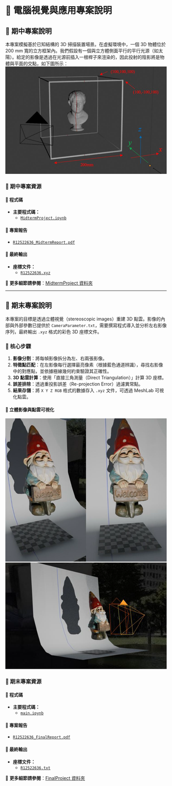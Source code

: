 # 📌 電腦視覺與應用專案說明

## 📝 期中專案說明  
本專案模擬基於已知結構的 3D 掃描裝置場景。在虛擬環境中，一個 3D 物體位於 200 mm 寬的立方框架內。我們假設有一個與立方體側面平行的平行光源（如太陽）。給定的影像是透過在光源前插入一根桿子來渲染的，因此投射的陰影將是物體與平面的交點，如下圖所示：  
![Figure](../Image/CV-A_src1.png)  

### 📂 期中專案資源  
#### 🔹 程式碼  
- **主要程式碼：**  
  - [`MidtermProject.ipynb`](https://github.com/WuRobber/CVMaterial/blob/main/CV-A/MidtermProject/MidtermProject.ipynb)  

#### 🔹 專案報告  
- [`R12522636_MidtermReport.pdf`](https://github.com/WuRobber/CVMaterial/blob/main/CV-A/MidtermProject/R12522636_MidtermReport.pdf)  

#### 🔹 最終輸出  
- **座標文件：**  
  - [`R12522636.xyz`](https://github.com/WuRobber/CVMaterial/blob/main/CV-A/MidtermProject/R12522636.xyz)  

📌 **更多細節請參閱**：[MidtermProject 資料夾](https://github.com/WuRobber/CVMaterial/blob/main/CV-A/MidtermProject)  

---

## 📝 期末專案說明  
本專案的目標是透過立體視覺（stereoscopic images）重建 3D 點雲。影像的內部與外部參數已提供於 `CameraParameter.txt`，需要撰寫程式導入並分析左右影像序列，最終輸出 `.xyz` 格式的彩色 3D 座標文件。  

### 🎯 核心步驟  
1. **影像分割**：將每幀影像拆分為左、右兩張影像。  
2. **特徵點匹配**：在左影像每行選擇最亮像素（根據藍色通道辨識），尋找右影像中的對應點，並依據極線幾何約束驗證其正確性。  
3. **3D 點雲計算**：使用「直接三角測量（Direct Triangulation）」計算 3D 座標。  
4. **誤差排除**：透過重投影誤差（Re-projection Error）過濾異常點。  
5. **結果存儲**：將 `X Y Z RGB` 格式的數據存入 `.xyz` 文件，可透過 MeshLab 可視化點雲。  

#### 🔹 立體影像與點雲可視化  
![Figure](../Image/CV-A_src2.png)  
![Figure](../Image/CV-A_src3.png)  

### 📂 期末專案資源  
#### 🔹 程式碼  
- **主要程式碼：**  
  - [`main.ipynb`](https://github.com/WuRobber/CVMaterial/blob/main/CV-A/FinalProject/main.ipynb)  

#### 🔹 專案報告  
- [`R12522636_FinalReport.pdf`](https://github.com/WuRobber/CVMaterial/blob/main/CV-A/FinalProject/R12522636_FinalReport.pdf)  

#### 🔹 最終輸出  
- **座標文件：**  
  - [`R12522636.txt`](https://github.com/WuRobber/CVMaterial/blob/main/CV-A/FinalProject/R12522636.txt)  

📌 **更多細節請參閱**：[FinalProject 資料夾](https://github.com/WuRobber/CVMaterial/blob/main/CV-A/FinalProject)  
